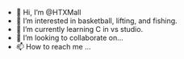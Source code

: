 - 👋 Hi, I’m @HTXMall
- 👀 I’m interested in basketball, lifting, and fishing.
- 🌱 I’m currently learning C in vs studio.
- 💞️ I’m looking to collaborate on...
- 📫 How to reach me ...

<!---
HTXMall/HTXMall is a ✨ special ✨ repository because its `README.md` (this file) appears on your GitHub profile.
You can click the Preview link to take a look at your changes.
--->
